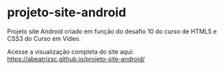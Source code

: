 # projeto-site-android
Projeto site Android criado em função do desafio 10 do curso de HTML5 e CSS3 do Curso em Vídeo.

Acesse a visualização completa do site aqui: https://abeatrizsc.github.io/projeto-site-android/
